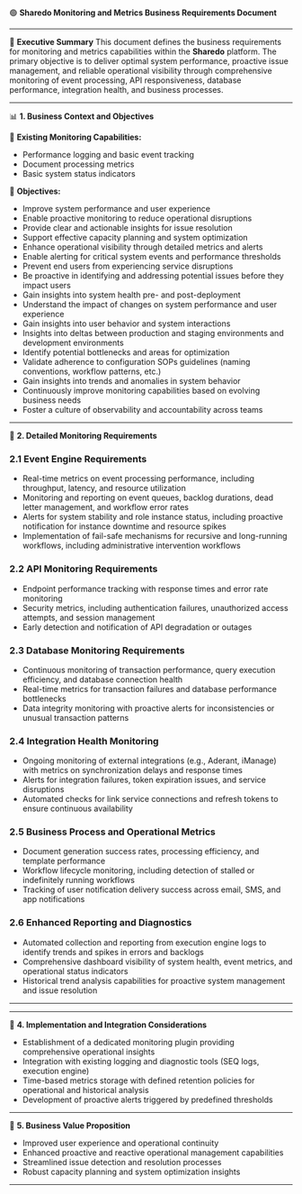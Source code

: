 🟢 **Sharedo Monitoring and Metrics Business Requirements Document**

---

🚀 **Executive Summary**
This document defines the business requirements for monitoring and metrics capabilities within the **Sharedo** platform. The primary objective is to deliver optimal system performance, proactive issue management, and reliable operational visibility through comprehensive monitoring of event processing, API responsiveness, database performance, integration health, and business processes.

---

📊 **1. Business Context and Objectives**

🔹 **Existing Monitoring Capabilities:**

* Performance logging and basic event tracking
* Document processing metrics
* Basic system status indicators

🔹 **Objectives:**

* Improve system performance and user experience
* Enable proactive monitoring to reduce operational disruptions
* Provide clear and actionable insights for issue resolution
* Support effective capacity planning and system optimization
* Enhance operational visibility through detailed metrics and alerts
* Enable alerting for critical system events and performance thresholds
* Prevent end users from experiencing service disruptions
* Be proactive in identifying and addressing potential issues before they impact users
* Gain insights into system health pre- and post-deployment
* Understand the impact of changes on system performance and user experience
* Gain insights into user behavior and system interactions
* Insights into deltas between production and staging environments and development environments
* Identify potential bottlenecks and areas for optimization
* Validate adherence to configuration SOPs guidelines (naming conventions, workflow patterns, etc.)
* Gain insights into trends and anomalies in system behavior
* Continuously improve monitoring capabilities based on evolving business needs
* Foster a culture of observability and accountability across teams


---

📌 **2. Detailed Monitoring Requirements**

### 2.1 Event Engine Requirements

* Real-time metrics on event processing performance, including throughput, latency, and resource utilization
* Monitoring and reporting on event queues, backlog durations, dead letter management, and workflow error rates
* Alerts for system stability and role instance status, including proactive notification for instance downtime and resource spikes
* Implementation of fail-safe mechanisms for recursive and long-running workflows, including administrative intervention workflows

### 2.2 API Monitoring Requirements

* Endpoint performance tracking with response times and error rate monitoring
* Security metrics, including authentication failures, unauthorized access attempts, and session management
* Early detection and notification of API degradation or outages

### 2.3 Database Monitoring Requirements

* Continuous monitoring of transaction performance, query execution efficiency, and database connection health
* Real-time metrics for transaction failures and database performance bottlenecks
* Data integrity monitoring with proactive alerts for inconsistencies or unusual transaction patterns

### 2.4 Integration Health Monitoring

* Ongoing monitoring of external integrations (e.g., Aderant, iManage) with metrics on synchronization delays and response times
* Alerts for integration failures, token expiration issues, and service disruptions
* Automated checks for link service connections and refresh tokens to ensure continuous availability

### 2.5 Business Process and Operational Metrics

* Document generation success rates, processing efficiency, and template performance
* Workflow lifecycle monitoring, including detection of stalled or indefinitely running workflows
* Tracking of user notification delivery success across email, SMS, and app notifications

### 2.6 Enhanced Reporting and Diagnostics

* Automated collection and reporting from execution engine logs to identify trends and spikes in errors and backlogs
* Comprehensive dashboard visibility of system health, event metrics, and operational status indicators
* Historical trend analysis capabilities for proactive system management and issue resolution

---


---

📅 **4. Implementation and Integration Considerations**

* Establishment of a dedicated monitoring plugin providing comprehensive operational insights
* Integration with existing logging and diagnostic tools (SEQ logs, execution engine)
* Time-based metrics storage with defined retention policies for operational and historical analysis
* Development of proactive alerts triggered by predefined thresholds

---

🎯 **5. Business Value Proposition**

* Improved user experience and operational continuity
* Enhanced proactive and reactive operational management capabilities
* Streamlined issue detection and resolution processes
* Robust capacity planning and system optimization insights

---